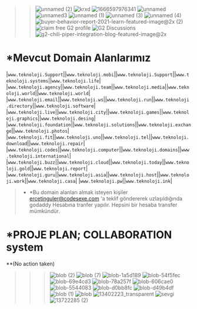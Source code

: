 >>![unnamed (2)](https://user-images.githubusercontent.com/93947784/198833909-539730b5-266e-4122-a048-56e625b5528a.png)
![krxd](https://user-images.githubusercontent.com/93947784/198012506-80a6f1bd-c2ff-47a3-936a-71a910607d54.png)
![1666597976341](https://user-images.githubusercontent.com/93947784/198012516-1d9293b6-d932-4525-af77-dfebfd30a918.png)
![unnamed](https://user-images.githubusercontent.com/93947784/199841100-4f1d1eca-8ef4-47e1-abd7-285c2f73d436.jpg)
![unnamed3](https://user-images.githubusercontent.com/93947784/199841106-7e83dabb-a7d9-4f2f-a6b3-f9b6d4947103.png)
![unnamed (1)](https://user-images.githubusercontent.com/93947784/199841108-c3d29061-84c8-4bff-a9aa-89a1594715d0.jpg)
![unnamed (3)](https://user-images.githubusercontent.com/93947784/199841112-0dfe9c91-de22-4b19-9771-079d21cbfc9a.png)
![unnamed (4)](https://user-images.githubusercontent.com/93947784/199841113-fe270775-9f46-41bb-9b34-51fbe36d7ce0.png)
![buyer-behavior-report-2021-learn-featured-image@2x (2)](https://user-images.githubusercontent.com/93947784/199843172-56a72317-6d9d-47f9-a92c-7796c729a93e.jpeg)
![claim free G2 profile](https://user-images.githubusercontent.com/93947784/199843177-1e8432b1-94d4-4ff9-b71d-02c128ead951.jpeg)
![G2 Discussions](https://user-images.githubusercontent.com/93947784/199843178-e7f8b97a-388e-4a6d-925b-9b45539cfa8d.jpeg)
![g2-chili-piper-integration-blog-featured-image@2x](https://user-images.githubusercontent.com/93947784/199843179-f0f9542f-f95b-46aa-8005-5e1056e8c4e8.jpeg)


# *Mevcut Domain Alanlarımız
|`www.teknoloji.Support`||`www.teknoloji.mobi`||`www.teknoloji.Support`||`www.teknoloji.systems`||`www.teknoloji.life`|                
|`www.teknoloji.agency`||`www.teknoloji.team`||`www.teknoloji.media`||`www.teknoloji.world`||`www.teknoloji.world`|
|`www.teknoloji.email`||`www.teknoloji.ws`||`www.teknoloji.run`||`www.teknoloji.directory`||`www.teknoloji.software`| 
|`www.teknoloji.live`||`www.teknoloji.city`||`www.teknoloji.games`||`www.teknoloji.graphics`||`www.teknoloji.desing`|
|`www.teknoloji.foundation`||`www.teknoloji.solutions`||`www.teknoloji.exchange`||`www.teknoloji.photos`|
|`www.teknoloji.fit`||`www.teknoloji.uno`||`www.teknoloji.tel`||`www.teknoloji.download`||`www.teknoloji.repair`|
|`www.teknoloji.codes`||`www.teknoloji.computer`||`www.teknoloji.domains`||`www.teknoloji.international`|
|`www.teknoloji.buzz`||`www.teknoloji.cloud`||`www.teknoloji.today`||`www.teknoloji.gold`||`www.teknoloji.report`|
|`www.teknoloji.guru`||`www.teknoloji.asia`||`www.teknoloji.host`||`www.teknoloji.work`||`www.teknoloji.casa`|
|`www.teknoloji.pw`||`www.teknoloji.ink`| 
>- *Bu domain alanları almak isteyen kişiler ercetinguler@codesexe.com 'a teklif göndererek uzlaşıldığında godaddy Hesabına tranfer yapılır. Hepsini bir hesaba transfer
mümkündür.
# *PROJE PLAN; COLLABORATION system 
**(No action taken)
>>>![blob (2)](https://user-images.githubusercontent.com/93947784/199851838-f73104d8-c2b0-4ce1-9e18-c5f7d4c1674c.png)
![blob (7)](https://user-images.githubusercontent.com/93947784/199851844-85c2edbf-a27d-406a-9fc9-1fd304ae5c12.png)
![blob-1a5d189](https://user-images.githubusercontent.com/93947784/199851848-eeae71c1-7b9c-491b-8fb6-e855962960db.png)
![blob-54f5fec](https://user-images.githubusercontent.com/93947784/199851849-d474cbf2-cb4a-4273-aeb2-dbf30942bf00.png)
![blob-69e4cd3](https://user-images.githubusercontent.com/93947784/199851850-d4b0240a-57b3-45be-86e9-257999ac3e95.png)
![blob-78a257f](https://user-images.githubusercontent.com/93947784/199851854-ce47d23c-9a17-4f90-9e18-6f6721ba76d3.png)
![blob-606cae0](https://user-images.githubusercontent.com/93947784/199851858-15a55902-40d8-4f4a-b850-ae9075ae61f4.png)
![blob-5544083](https://user-images.githubusercontent.com/93947784/199851813-d0e5fdc7-1058-410f-b61d-92475de6b05f.png)
![blob-d0bb8fc](https://user-images.githubusercontent.com/93947784/199851819-3cc887ad-985f-4aa3-b3ca-b10892872efd.png)
![blob-d49b4df](https://user-images.githubusercontent.com/93947784/199851821-f5220c07-202f-4166-85b4-cfd2d462db77.png)
![blob (1)](https://user-images.githubusercontent.com/93947784/199851826-64107946-e7e1-4c46-867e-8ddb7ee6e6e0.png)
![blob](https://user-images.githubusercontent.com/93947784/199851828-cad17384-7a22-441e-9ee9-cfdeb2d3e960.png)
![13402223_transparent](https://user-images.githubusercontent.com/93947784/199851830-979ecfcb-0cf3-4838-a46c-90420d62f674.png)
![sevgi](https://user-images.githubusercontent.com/93947784/199852279-1166edc5-f252-400d-9bc4-258e407fce2a.png)
![13722285 (2)](https://user-images.githubusercontent.com/93947784/199851836-67f09da7-cd13-4afc-bab2-78d8a8a0ea47.png)



